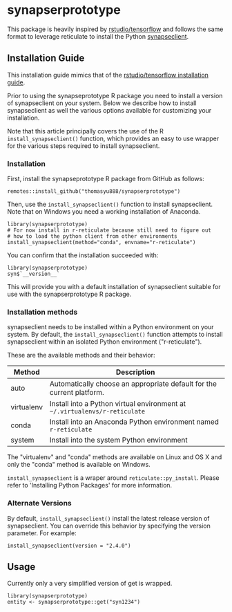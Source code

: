 # synapserprototype

This package is heavily inspired by [rstudio/tensorflow](https://github.com/rstudio/tensorflow) and follows the same
format to leverage reticulate to install the Python [synapseclient](https://github.com/Sage-Bionetworks/synapsePythonClient).


## Installation Guide

This installation guide mimics that of the [rstudio/tensorflow installation guide](https://tensorflow.rstudio.com/installation/).

Prior to using the synapseprototype R package you need to install a version of synapseclient on your system. Below we describe how to install synapseclient as well the various options available for customizing your installation.

Note that this article principally covers the use of the R `install_synapseclient()` function, which provides an easy to use wrapper for the various steps required to install synapseclient.

### Installation
First, install the synapseprototype R package from GitHub as follows:

```
remotes::install_github("thomasyu888/synapserprototype")
```

Then, use the `install_synapseclient()` function to install synapseclient. Note that on Windows you need a working installation of Anaconda.

```
library(synapserprototype)
# For now install in r-reticulate because still need to figure out
# how to load the python client from other environments
install_synapseclient(method="conda", envname="r-reticulate")

```

You can confirm that the installation succeeded with:

```
library(synapserprototype)
syn$`__version__`
```

This will provide you with a default installation of synapseclient suitable for use with the synapserprototype R package.

### Installation methods

synapseclient needs to be installed within a Python environment on your system. By default, the `install_synapseclient()` function attempts to install synapseclient within an isolated Python environment ("r-reticulate").

These are the available methods and their behavior:

| Method|Description|
| --- | ----------- |
|auto|	Automatically choose an appropriate default for the current platform.|
|virtualenv|	Install into a Python virtual environment at `~/.virtualenvs/r-reticulate`|
|conda	|Install into an Anaconda Python environment named `r-reticulate`|
|system|	Install into the system Python environment|

The "virtualenv" and "conda" methods are available on Linux and OS X and only the "conda" method is available on Windows.

`install_synapseclient` is a wraper around `reticulate::py_install`. Please refer to 'Installing Python Packages' for more information.

### Alternate Versions

By default, `install_synapseclient()` install the latest release version of synapseclient. You can override this behavior by specifying the version parameter. For example:

`install_synapseclient(version = "2.4.0")`


## Usage

Currently only a very simplified version of get is wrapped.

```
library(synapserprototype)
entity <- synapserprototype::get("syn1234")
```
